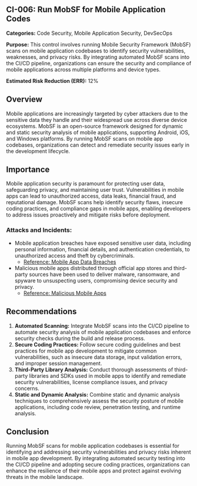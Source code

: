 ## CI-006: Run MobSF for Mobile Application Codes

**Categories:** Code Security, Mobile Application Security, DevSecOps

**Purpose:** This control involves running Mobile Security Framework (MobSF) scans on mobile application codebases to identify security vulnerabilities, weaknesses, and privacy risks. By integrating automated MobSF scans into the CI/CD pipeline, organizations can ensure the security and compliance of mobile applications across multiple platforms and device types.

**Estimated Risk Reduction (ERR):** 12%

## Overview
Mobile applications are increasingly targeted by cyber attackers due to the sensitive data they handle and their widespread use across diverse device ecosystems. MobSF is an open-source framework designed for dynamic and static security analysis of mobile applications, supporting Android, iOS, and Windows platforms. By running MobSF scans on mobile app codebases, organizations can detect and remediate security issues early in the development lifecycle.

## Importance
Mobile application security is paramount for protecting user data, safeguarding privacy, and maintaining user trust. Vulnerabilities in mobile apps can lead to unauthorized access, data leaks, financial fraud, and reputational damage. MobSF scans help identify security flaws, insecure coding practices, and compliance gaps in mobile apps, enabling developers to address issues proactively and mitigate risks before deployment.

### Attacks and Incidents:
- Mobile application breaches have exposed sensitive user data, including personal information, financial details, and authentication credentials, to unauthorized access and theft by cybercriminals.
  - [Reference: Mobile App Data Breaches](https://www.infosecurity-magazine.com/news/mobile-app-data-breaches/)
- Malicious mobile apps distributed through official app stores and third-party sources have been used to deliver malware, ransomware, and spyware to unsuspecting users, compromising device security and privacy.
  - [Reference: Malicious Mobile Apps](https://www.cyber.gov.au/acsc/view-all-content/threats/mobile-devices-threat-report)

## Recommendations
1. **Automated Scanning:** Integrate MobSF scans into the CI/CD pipeline to automate security analysis of mobile application codebases and enforce security checks during the build and release process.
2. **Secure Coding Practices:** Follow secure coding guidelines and best practices for mobile app development to mitigate common vulnerabilities, such as insecure data storage, input validation errors, and improper session management.
3. **Third-Party Library Analysis:** Conduct thorough assessments of third-party libraries and SDKs used in mobile apps to identify and remediate security vulnerabilities, license compliance issues, and privacy concerns.
4. **Static and Dynamic Analysis:** Combine static and dynamic analysis techniques to comprehensively assess the security posture of mobile applications, including code review, penetration testing, and runtime analysis.

## Conclusion
Running MobSF scans for mobile application codebases is essential for identifying and addressing security vulnerabilities and privacy risks inherent in mobile app development. By integrating automated security testing into the CI/CD pipeline and adopting secure coding practices, organizations can enhance the resilience of their mobile apps and protect against evolving threats in the mobile landscape.
